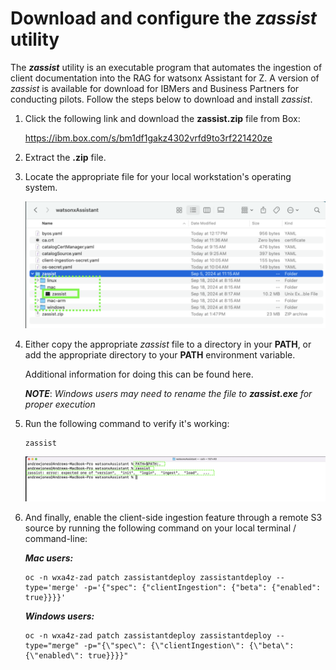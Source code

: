 # Download and configure the ***zassist*** utility

The ***zassist*** utility is an executable program that automates the ingestion of client documentation into the RAG for
watsonx Assistant for Z. A version of *zassist* is available for download for IBMers and Business Partners for
conducting pilots. Follow the steps below to download and install *zassist*.

1. Click the following link and download the **zassist.zip** file from Box:
   
    <a href="https://ibm.box.com/s/bm1df1gakz4302vrfd9to3rf221420ze" target="_blank">https://ibm.box.com/s/bm1df1gakz4302vrfd9to3rf221420ze</a>



2. Extract the **.zip** file.


3. Locate the appropriate file for your local workstation's operating system. 
   
    ![](_attachments/zassist-zip.png)
   

4. Either copy the appropriate *zassist* file to a directory in your **PATH**, or add the appropriate directory to your **PATH** environment variable. 
   
    Additional information for doing this can be found here. 

    ***NOTE***: *Windows users may need to rename the file to **zassist.exe** for proper execution*
   

5. Run the following command to verify it's working:
   
    ```
    zassist
    ```

    ![](_attachments/zassist1.png)

6. And finally, enable the client-side ingestion feature through a remote S3 source by running the following command on your local terminal / command-line:
   
    ***Mac users:***
    ```
    oc -n wxa4z-zad patch zassistantdeploy zassistantdeploy --type='merge' -p='{"spec": {"clientIngestion": {"beta": {"enabled": true}}}}'
    ```

    ***Windows users:***
    ```
    oc -n wxa4z-zad patch zassistantdeploy zassistantdeploy --type="merge" -p="{\"spec\": {\"clientIngestion\": {\"beta\": {\"enabled\": true}}}}"
    ```